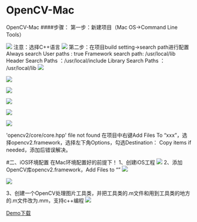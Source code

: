 # OpenCV-Mac
OpenCV-Mac
####步骤：
第一步：新建项目（Mac OS->Command Line Tools）
        
![](https://upload-images.jianshu.io/upload_images/2229471-cc9b6fb3462e4e09.png?imageMogr2/auto-orient/strip%7CimageView2/2/w/1240)
注意：选择C++语言
![](https://upload-images.jianshu.io/upload_images/2229471-5ca7013b04ea8c2b.png?imageMogr2/auto-orient/strip%7CimageView2/2/w/1240)
第二步：在项目build setting->search path进行配置
        Always search User paths : true
        Framework search path: /usr/local/lib
        Header Search Paths ：/usr/local/include
        Library Search Paths ： /usr/local/lib
![](https://upload-images.jianshu.io/upload_images/2229471-afaf0f1ccd9a62a5.png?imageMogr2/auto-orient/strip%7CimageView2/2/w/1240)

![](https://upload-images.jianshu.io/upload_images/2229471-af8d973c4254c307.png?imageMogr2/auto-orient/strip%7CimageView2/2/w/1240)

![](https://upload-images.jianshu.io/upload_images/2229471-a032ceb169e07648.png?imageMogr2/auto-orient/strip%7CimageView2/2/w/1240)

![](https://upload-images.jianshu.io/upload_images/2229471-2236b4249628b782.png?imageMogr2/auto-orient/strip%7CimageView2/2/w/1240)

![](https://upload-images.jianshu.io/upload_images/2229471-7b7854a428dc9132.png?imageMogr2/auto-orient/strip%7CimageView2/2/w/1240)

![](https://upload-images.jianshu.io/upload_images/2229471-12bd73172439e39a.png?imageMogr2/auto-orient/strip%7CimageView2/2/w/1240)

'opencv2/core/core.hpp' file not found
在项目中右键Add Files To “xxx”，选择opencv2.framework，选择左下角Options，勾选Destination： Copy items if needed，添加后错误解决。

#二、iOS环境配置
在Mac环境配置好的前提下！
1、创建iOS工程
![](https://upload-images.jianshu.io/upload_images/2229471-9c47361304cf178a.png?imageMogr2/auto-orient/strip%7CimageView2/2/w/1240)
2、添加OpenCV库opencv2.framework，Add Files to “”
![](https://upload-images.jianshu.io/upload_images/2229471-7ae91f61c0132e24.png?imageMogr2/auto-orient/strip%7CimageView2/2/w/1240)

![](https://upload-images.jianshu.io/upload_images/2229471-3efbbaaf29fd4862.png?imageMogr2/auto-orient/strip%7CimageView2/2/w/1240)

3、创建一个OpenCV处理图片工具类，并把工具类的.m文件和用到工具类的地方的.m文件改为.mm，支持c++编程
![](https://upload-images.jianshu.io/upload_images/2229471-7d58a7ee1ef5f2bb.png?imageMogr2/auto-orient/strip%7CimageView2/2/w/1240)

[Demo下载]()

